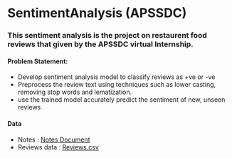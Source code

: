 # SentimentAnalysis (APSSDC)
### This sentiment analysis is the project on restaurent food reviews that given by the APSSDC virtual Internship.

#### Problem Statement:
- Develop sentiment analysis model to classify reviews as +ve or -ve
- Preprocess the review text using techniques such as lower casting, removing stop words and lematization.
- use the trained model accurately predict the sentiment of new, unseen reviews

#### Data

- Notes :  [Notes Document](https://github.com/KadariPavani/SentimentAnalysis/blob/main/APSSDC.docx)
- Reviews data : [Reviews.csv](https://github.com/KadariPavani/SentimentAnalysis/blob/main/Reviews.csv)
